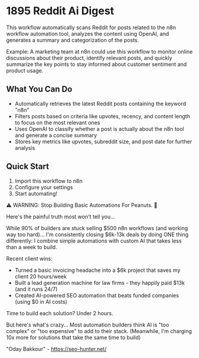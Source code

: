# 1895 Reddit Ai Digest

This workflow automatically scans Reddit for posts related to the n8n workflow automation tool, analyzes the content using OpenAI, and generates a summary and categorization of the posts.

Example: A marketing team at n8n could use this workflow to monitor online discussions about their product, identify relevant posts, and quickly summarize the key points to stay informed about customer sentiment and product usage.

## What You Can Do
- Automatically retrieves the latest Reddit posts containing the keyword "n8n"
- Filters posts based on criteria like upvotes, recency, and content length to focus on the most relevant ones
- Uses OpenAI to classify whether a post is actually about the n8n tool and generate a concise summary
- Stores key metrics like upvotes, subreddit size, and post date for further analysis

## Quick Start
1. Import this workflow to n8n
2. Configure your settings
3. Start automating!

⚠️ WARNING: Stop Building Basic Automations For Peanuts. 🚫

Here's the painful truth most won't tell you...

While 90% of builders are stuck selling $500 n8n workflows (and working way too hard)...
I'm consistently closing $6k-13k deals by doing ONE thing differently:
I combine simple automations with custom AI that takes less than a week to build.

Recent client wins:
* Turned a basic invoicing headache into a $6k project that saves my client 20 hours/week
* Built a lead generation machine for law firms - they happily paid $13k (and it runs 24/7)
* Created AI-powered SEO automation that beats funded companies (using $0 in AI costs)

Time to build each solution? Under 2 hours.

But here's what's crazy...
Most automation builders think AI is "too complex" or "too expensive" to add to their stack.
(Meanwhile, I'm charging 10x more for solutions that take the same time to build)

"Oday Bakkour" - https://seo-hunter.net/
